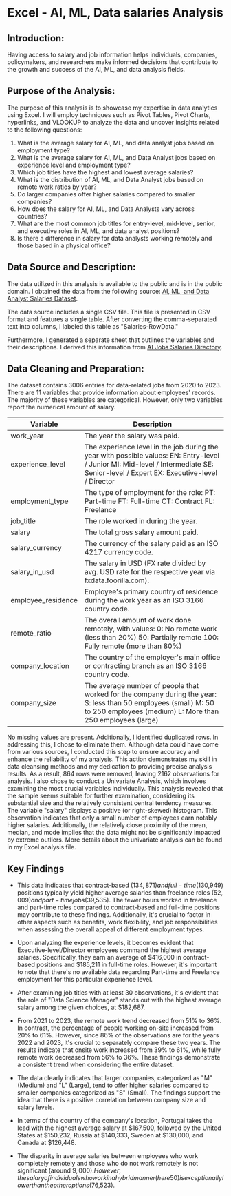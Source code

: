 # Excel - AI, ML, Data salaries Analysis

## Introduction:
Having access to salary and job information helps individuals, companies, policymakers, and researchers make informed decisions that contribute to the growth and success of the AI, ML, and data analysis fields.



## Purpose of the Analysis:
The purpose of this analysis is to showcase my expertise in data analytics using Excel. I will employ techniques such as Pivot Tables, Pivot Charts, hyperlinks, and VLOOKUP to analyze the data and uncover insights related to the following questions:

1. What is the average salary for AI, ML, and data analyst jobs based on employment type?
2. What is the average salary for AI, ML, and Data Analyst jobs based on experience level and employment type?
3. Which job titles have the highest and lowest average salaries?
4. What is the distribution of AI, ML, and Data Analyst jobs based on remote work ratios by year?
5. Do larger companies offer higher salaries compared to smaller companies?
6. How does the salary for AI, ML, and Data Analysts vary across countries?
7. What are the most common job titles for entry-level, mid-level, senior, and executive roles in AI, ML, and data analyst positions?
8. Is there a difference in salary for data analysts working remotely and those based in a physical office?


## Data Source and Description:
The data utilized in this analysis is available to the public and is in the public domain. I obtained the data from the following source: [AI, ML, and Data Analyst Salaries Dataset](https://www.kaggle.com/datasets/cedricaubin/ai-ml-salaries).

The data source includes a single CSV file. This file is presented in CSV format and features a single table. After converting the comma-separated text into columns, I labeled this table as "Salaries-RowData."

Furthermore, I generated a separate sheet that outlines the variables and their descriptions. I derived this information from [AI Jobs Salaries Directory](https://ai-jobs.net/salaries/download/).


## Data Cleaning and Preparation:
The dataset contains 3006 entries for data-related jobs from 2020 to 2023. 
There are 11 variables that provide information about employees'  records. The majority of these variables are categorical. However, only two variables report the numerical amount of salary.
 
 
| Variable          | Description                                                           |
|-------------------|-----------------------------------------------------------------------|
| work_year         | The year the salary was paid.                                        |
| experience_level  | The experience level in the job during the year with possible values: EN: Entry-level / Junior MI: Mid-level / Intermediate SE: Senior-level / Expert EX: Executive-level / Director |
| employment_type   | The type of employment for the role: PT: Part-time FT: Full-time CT: Contract FL: Freelance |
| job_title         | The role worked in during the year.                                  |
| salary            | The total gross salary amount paid.                                  |
| salary_currency   | The currency of the salary paid as an ISO 4217 currency code.        |
| salary_in_usd     | The salary in USD (FX rate divided by avg. USD rate for the respective year via fxdata.foorilla.com). |
| employee_residence| Employee's primary country of residence during the work year as an ISO 3166 country code. |
| remote_ratio      | The overall amount of work done remotely, with values: 0: No remote work (less than 20%) 50: Partially remote 100: Fully remote (more than 80%) |
| company_location  | The country of the employer's main office or contracting branch as an ISO 3166 country code. |
| company_size      | The average number of people that worked for the company during the year: S: less than 50 employees (small) M: 50 to 250 employees (medium) L: More than 250 employees (large) |

No missing values are present. Additionally, I identified duplicated rows. In addressing this, I chose to eliminate them. Although data could have come from various sources, I conducted this step to ensure accuracy and enhance the reliability of my analysis. This action demonstrates my skill in data cleansing methods and my dedication to providing precise analysis results. As a result, 864 rows were removed, leaving 2162 observations for analysis.
I also chose to conduct a Univariate Analysis, which involves examining the most crucial variables individually. This analysis revealed that the sample seems suitable for further examination, considering its substantial size and the relatively consistent central tendency measures.
The variable "salary" displays a positive (or right-skewed) histogram. This observation indicates that only a small number of employees earn notably higher salaries. Additionally, the relatively close proximity of the mean, median, and mode implies that the data might not be significantly impacted by extreme outliers. More details about the univariate analysis can be found in my Excel analysis file.

## Key Findings
- This data indicates that contract-based ($134,871) and full-time ($130,949) positions typically yield higher average salaries than freelance roles ($52,009) and part-time jobs ($39,535). The fewer hours worked in freelance and part-time roles compared to contract-based and full-time positions may contribute to these findings. Additionally, it's crucial to factor in other aspects such as benefits, work flexibility, and job responsibilities when assessing the overall appeal of different employment types.

- Upon analyzing the experience levels, it becomes evident that Executive-level/Director employees command the highest average salaries. Specifically, they earn an average of $416,000 in contract-based positions and $185,211 in full-time roles. However, it's important to note that there's no available data regarding Part-time and Freelance employment for this particular experience level.

- After examining job titles with at least 30 observations, it's evident that the role of "Data Science Manager" stands out with the highest average salary among the given choices, at $182,687.

- From 2021 to 2023, the remote work trend decreased from 51% to 36%. In contrast, the percentage of people working on-site increased from 20% to 61%. However, since 86% of the observations are for the years 2022 and 2023, it's crucial to separately compare these two years. The results indicate that onsite work increased from 39% to 61%, while fully remote work decreased from 56% to 36%. These findings demonstrate a consistent trend when considering the entire dataset.

- The data clearly indicates that larger companies, categorized as "M" (Medium) and "L" (Large), tend to offer higher salaries compared to smaller companies categorized as "S" (Small). The findings support the idea that there is a positive correlation between company size and salary levels.

- In terms of the country of the company's location, Portugal takes the lead with the highest average salary at $167,500, followed by the United States at $150,232, Russia at $140,333, Sweden at $130,000, and Canada at $126,448.

- The disparity in average salaries between employees who work completely remotely and those who do not work remotely is not significant (around $9,000). However, the salary of individuals who work in a hybrid manner (here 50) is exceptionally lower than the other options ($76,523). 



